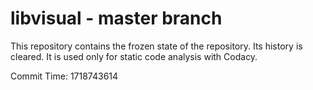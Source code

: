 # libvisual - master branch

This repository contains the frozen state of the repository.
Its history is cleared. It is used only for static code
analysis with Codacy.

Commit Time: 1718743614